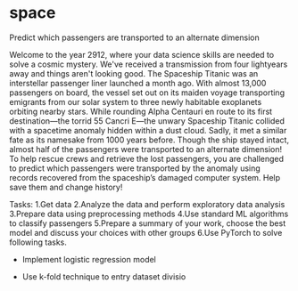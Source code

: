 # space
Predict which passengers are transported to an alternate dimension

Welcome to the year 2912, where your data science skills are needed to solve a cosmic mystery. We've received a transmission from four lightyears away and things aren't looking good. The Spaceship Titanic was an interstellar passenger liner launched a month ago. With almost 13,000 passengers on board, the vessel set out on its maiden voyage transporting emigrants from our solar system to three newly habitable exoplanets orbiting nearby stars. While rounding Alpha Centauri en route to its first destination—the torrid 55 Cancri E—the unwary Spaceship Titanic collided with a spacetime anomaly hidden within a dust cloud. Sadly, it met a similar fate as its namesake from 1000 years before. Though the ship stayed intact, almost half of the passengers were transported to an alternate dimension! To help rescue crews and retrieve the lost passengers, you are challenged to predict which passengers were transported by the anomaly using records recovered from the spaceship’s damaged computer system. Help save them and change history!

Tasks:
1.Get data
2.Analyze the data and perform exploratory data analysis
3.Prepare data using preprocessing methods
4.Use standard ML algorithms to classify passengers
5.Prepare a summary of your work, choose the best model and discuss your choices with other groups
6.Use PyTorch to solve following tasks.

   - Implement logistic regression model

   - Use k-fold technique to entry dataset divisio

